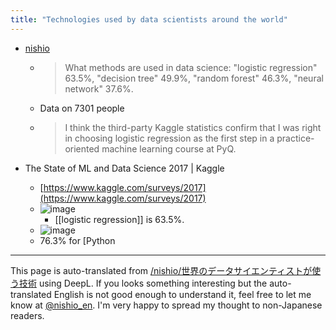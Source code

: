 ```yaml
---
title: "Technologies used by data scientists around the world"
---
```


- [nishio](https://twitter.com/nishio/status/925938365664391168)
    - > What methods are used in data science: "logistic regression" 63.5%, "decision tree" 49.9%, "random forest" 46.3%, "neural network" 37.6%.
    - Data on 7301 people
    - > I think the third-party Kaggle statistics confirm that I was right in choosing logistic regression as the first step in a practice-oriented machine learning course at PyQ.

- The State of ML and Data Science 2017 | Kaggle
    - [https://www.kaggle.com/surveys/2017](https://www.kaggle.com/surveys/2017)
    - ![image](https://gyazo.com/dac4b4e0b88ef7404bbc6422803c03f9/thumb/1000)
        - [[logistic regression]] is 63.5%.
    - ![image](https://gyazo.com/2bc3ebab7fdf84fac05ad65c58c27682/thumb/1000)
    - 76.3% for [Python


---
This page is auto-translated from [/nishio/世界のデータサイエンティストが使う技術](https://scrapbox.io/nishio/世界のデータサイエンティストが使う技術) using DeepL. If you looks something interesting but the auto-translated English is not good enough to understand it, feel free to let me know at [@nishio_en](https://twitter.com/nishio_en). I'm very happy to spread my thought to non-Japanese readers.